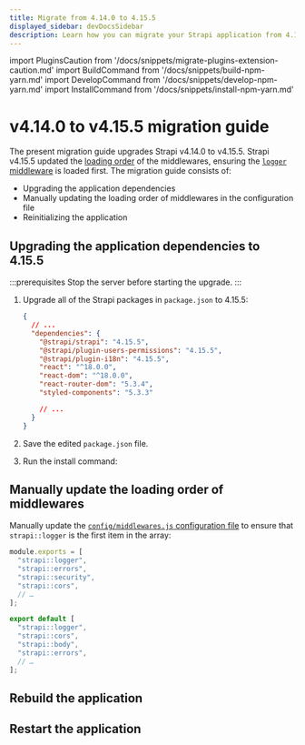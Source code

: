 ```yaml
---
title: Migrate from 4.14.0 to 4.15.5
displayed_sidebar: devDocsSidebar
description: Learn how you can migrate your Strapi application from 4.14.0 to 4.15.5.
---
```


import PluginsCaution from '/docs/snippets/migrate-plugins-extension-caution.md'
import BuildCommand from '/docs/snippets/build-npm-yarn.md'
import DevelopCommand from '/docs/snippets/develop-npm-yarn.md'
import InstallCommand from '/docs/snippets/install-npm-yarn.md'

# v4.14.0 to v4.15.5 migration guide

The present migration guide upgrades Strapi v4.14.0 to v4.15.5. Strapi v4.15.5 updated the [loading order](/dev-docs/configurations/middlewares#loading-order) of the middlewares, ensuring the [`logger` middleware](/dev-docs/configurations/middlewares#logger) is loaded first. The migration guide consists of:

- Upgrading the application dependencies
- Manually updating the loading order of middlewares in the configuration file
- Reinitializing the application

<PluginsCaution components={props.components} />

## Upgrading the application dependencies to 4.15.5

:::prerequisites
Stop the server before starting the upgrade.
:::

1. Upgrade all of the Strapi packages in `package.json` to 4.15.5:

   ```json title="path: package.json"
   {
     // ...
     "dependencies": {
       "@strapi/strapi": "4.15.5",
       "@strapi/plugin-users-permissions": "4.15.5",
       "@strapi/plugin-i18n": "4.15.5",
       "react": "^18.0.0",
       "react-dom": "^18.0.0",
       "react-router-dom": "5.3.4",
       "styled-components": "5.3.3"

       // ...
     }
   }
   ```

2. Save the edited `package.json` file.

3. Run the install command:
   <InstallCommand components={props.components} />

## Manually update the loading order of middlewares

Manually update the [`config/middlewares.js` configuration file](/dev-docs/configurations/middlewares) to ensure that `strapi::logger` is the first item in the array:

<Tabs groupId="js-ts">

<TabItem value="javascript" label="JavaScript">

```js title="./config/middlewares.js" {3}
module.exports = [
  "strapi::logger",
  "strapi::errors",
  "strapi::security",
  "strapi::cors",
  // …
];
```

</TabItem>

<TabItem value="typescript" label="TypeScript">

```ts title="./config/middlewares.ts" {3}
export default [
  "strapi::logger",
  "strapi::cors",
  "strapi::body",
  "strapi::errors",
  // …
];
```

</TabItem>

</Tabs>

## Rebuild the application

<BuildCommand components={props.components} />

## Restart the application

<DevelopCommand components={props.components} />
